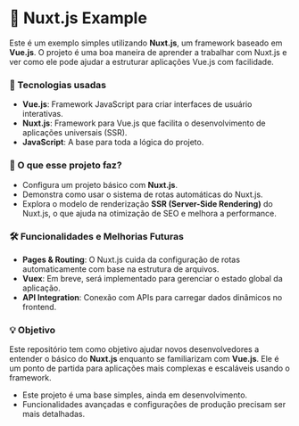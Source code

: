 # 🚀 Nuxt.js Example

Este é um exemplo simples utilizando **Nuxt.js**, um framework baseado em **Vue.js**. O projeto é uma boa maneira de aprender a trabalhar com Nuxt.js e ver como ele pode ajudar a estruturar aplicações Vue.js com facilidade.

### 🔧 Tecnologias usadas

- **Vue.js**: Framework JavaScript para criar interfaces de usuário interativas.
- **Nuxt.js**: Framework para Vue.js que facilita o desenvolvimento de aplicações universais (SSR).
- **JavaScript**: A base para toda a lógica do projeto.

### 📍 O que esse projeto faz?

- Configura um projeto básico com **Nuxt.js**.
- Demonstra como usar o sistema de rotas automáticas do Nuxt.js.
- Explora o modelo de renderização **SSR (Server-Side Rendering)** do Nuxt.js, o que ajuda na otimização de SEO e melhora a performance.

### 🛠 Funcionalidades e Melhorias Futuras

- **Pages & Routing**: O Nuxt.js cuida da configuração de rotas automaticamente com base na estrutura de arquivos.
- **Vuex**: Em breve, será implementado para gerenciar o estado global da aplicação.
- **API Integration**: Conexão com APIs para carregar dados dinâmicos no frontend.

### 💡 Objetivo

Este repositório tem como objetivo ajudar novos desenvolvedores a entender o básico do **Nuxt.js** enquanto se familiarizam com **Vue.js**. Ele é um ponto de partida para aplicações mais complexas e escaláveis usando o framework.
- Este projeto é uma base simples, ainda em desenvolvimento.
- Funcionalidades avançadas e configurações de produção precisam ser mais detalhadas.

